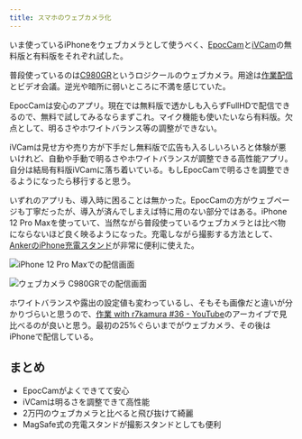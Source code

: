 ```yaml
---
title: スマホのウェブカメラ化
---
```

いま使っているiPhoneをウェブカメラとして使うべく、[EpocCam](https://www.elgato.com/ja/epoccam)と[iVCam](https://www.e2esoft.com/ivcam/)の無料版と有料版をそれぞれ試した。

普段使っているのは[C980GR](https://r7kamura.com/articles/2020-09-23-web-camera)というロジクールのウェブカメラ。用途は[作業配信](https://www.youtube.com/c/r7kamura)とビデオ会議。逆光や暗所に弱いところに不満を感じていた。

EpocCamは安心のアプリ。現在では無料版で透かしも入らずFullHDで配信できるので、無料で試してみるならまずこれ。マイク機能も使いたいなら有料版。欠点として、明るさやホワイトバランス等の調整ができない。

iVCamは見せ方や売り方が下手だし無料版で広告も入るしいろいろと体験が悪いけれど、自動や手動で明るさやホワイトバランスが調整できる高性能アプリ。自分は結局有料版iVCamに落ち着いている。もしEpocCamで明るさを調整できるようになったら移行すると思う。

いずれのアプリも、導入時に困ることは無かった。EpocCamの方がウェブページも丁寧だったが、導入が済んでしまえば特に用のない部分ではある。iPhone 12 Pro Maxを使っていて、当然ながら普段使っているウェブカメラとは比べ物にならないほど良く映るようになった。充電しながら撮影する方法として、[AnkerのiPhone充電スタンド](https://r7kamura.com/articles/2021-09-06-anker-iphone-stand)が非常に便利に使えた。

![](https://lh3.googleusercontent.com/docs/ADP-6oEYeBoLmfjOnueQ9m5Q7Z5XGkOj9sl-S0dawe-Xx_8uoKUFFjZuV9zhy5U9xK57Z5rAkQzZFa6kREwiEtqnt6eZTYqRLNuSZclcFU-Sx68gPHQ3qGDQnmoNCNzaLHhBFCgs-DrceWkJ2Ijp-90kUT49ssqWYMRjFDeKEsRRm_7Q6R4U0l8iyZI5ioJHTweHY4_f2NgDqoID21DwKdLdpukavDtQEo-Crvw471SKnJL48skP4Is_ldaD3Nm2u7eXS--hfKj70OBA_vDlg52tGvllhl8q8425sz5s35z2l68nVkb0wGKNGWRDf7U9eKsHYoFfkXj7YBOtkNX4S-5i3pDAcJVjgQI7r_zzP3PlyHa6lQXo4kJSEXDbb0RSjxT0xu6nbY7UHX-cwZtK6yjma0aamJHC6_GGC-tYAJxI6Mjq4SjyeWzhTkTGJ8uTst52Q94hPP_ho0EXlptNS_pfTwCyzA6aDvHAkCgqNiv9X_o1hNaz2-q8Vv-Mw7Jc0YRk3c-aqcB7hwBErrGPgJZO6zrKgMXoFUxZWdBvB6-KD1pAAEL2IBmb_abCggr895qQvRPG5FpjDxPSBSEyWtixLMwqA5I4FhIXPZEwhVrqSgRnIurTG0KkNGjKRONUgX_FLp5jYbGoQZHzbPR0UJAvTSgfRb204VBG4xzGFkfYxF7ZmRmDTaTqHa9ufoMWzWC2MhUO199SrPnd8yVvWi3J5VoBJO6kiNG1FWu-6I31n6GoGN5coI1eq-mku-JlW9CSJGB_5O9SOFHKxqyWjbMdAFxAezpfNFfEkT_0aDbzNGCNPfC-k-ESnH8LFFh-aBvf9xeP4aDmGR5CqkVtuB6ZBRiQu-WNrI9Ws_kORRfhJSMRjGboInpSaQ921a50qfaRoPuWC5whhea16gVRF7YDqKk3JRuXzJ9VqtgSEDlajm2tu14LHLzayacqcCm7OAzAlfzeXzuQ8Ik3b7TCITODUop482Z070JwqH4k_rZHrWOksDKR2XRsQ6D3zLTfVypxIY5ZqENAZLHCGYUvzGYDF4YchQtM0f0kvNwmK4xkVFUzFyLRAS1VUruI1vyjoySGtm5kBh3M0QjkIPmcxCa6QItr8lMjFOhRB-9yPaHzbrKg-peS93omW40jluhV--N42fSInIgcAng0wKfcigyEgcwuTaf-8f1set-0vUR3djkTFk3bpvwKtphQZaNS3k2rk2WNs3vNoRcZtJTOLhSyefOlkALjUe8pX-FRCOvZVhLYCo1M "iPhone 12 Pro Maxでの配信画面")

![](https://lh3.googleusercontent.com/docs/ADP-6oHlfNxNuV7L_SDvFMPbC6fsmZRI-OevEUeGVUJl6UUoAygGBBCkz3VV0l_yA1NgGs-QiTaCefjT6-_rlBnO5kKVxBponvHbIKXr0QYPqg8_NcdqmGzlSctbzC2jgu9RzKoTKGYaf39VWvF1VySHRSd2k7e3BYALjCi65pdCCt58YYOGMVzcbk8kQYEpvRlTmPtus3kAfbz43ZMC8YrN32T7Y51jbwebgsAvikQ1_H5TYngGFmpKuUHXY6iMlLy5-Ukas-vnRFBazMtewQUJYJhWAJBxM636jOCC40aXaaoHb3wG5ziNgnZbhKkWx7-_GX-Q640feDUyudPlNbon9alSkyG7ENKT2sCNXFc8Fohr_zXPehtQA8ADVtOBwzCIknUu0lkOM7S2lvxTzQoPzmUyph1RHsZ4lHq0zbu0J_GxUjxDRd3pvLOOknbcNGCjRSbCFNf5LEt8qbcpypGq1ARaG1MmDH18EnGC2Hmjc6tr9jnj79J8jd5ojEsNI1j2yyW7kaVUZplaH2MS_FXqeiXf78Ly7bGDMGVw7v8pBZT16YdCzk6ySzaQGMHRE8WDw2TeEKbXbtoAA7ifcXM2SQ3vN0qR-g5VeQNLdHcVQlNWUrCo6te3oThE_h_hexMq--BzxUwyENkbkxXJWQanfx9heuWyZJhIxzz2OaIznXtfpV-RV-6zc0JnTjx2-8E1JzIO8VOCoW-FbUVs7vDARQ2zK-a-K4a7Uq4uuPfSwuXrd-wqgrt2wSixSQBPQLUY42h6QMTGYagXlJpGd0Rl9C41cyV5De5lKmRlEbmsamjfTj1Ysly9F2fuHWYEpJVL7YQBxjUnL5h1EkEUW70mlgiUGoN9VzOWyKtHRAlCVWNKRAlhbltWV6-soKuQ7kiAveF0Jvdx8FDTefGRKDwMzj17HZSCTV9ZdgnR5Ssb1O3EgOEwn5s8Ukc68E-uEyzfPkmvm1s8I5ECei5uE0xm41nmNRhXNo9Xjq8-qjB5Q5f6xpU3Xzt4oP3mPi3Op78zumkoAi7aajMPpVIgvQBiZSSIjixVzXmAoGDuDzCxAmwVvqDTQ6TQ5DgnTOrCJlVi_wDQ_3fzcNSQANMZTMfVWg5GRkyuYWmKE0A7REs20OPT4pEKzLeWMRFb6MHjoksqYHQ2wuCc1Q_8FDNGQAPIZdrPqSuo65GB5ee5cWn2Df3sbSL-ELlRKqJB_IZ33vNmzTIpc6IWGrg_hyKzW8r6e7bk7Y9rhVVy-eTQz1Yzz1xmvyk4 "ウェブカメラ C980GRでの配信画面")

ホワイトバランスや露出の設定値も変わっているし、そもそも画像だと違いが分かりづらいと思うので、[作業 with r7kamura #36 - YouTube](https://www.youtube.com/watch?v=Nmf0NRTqbyw)のアーカイブで見比べるのが良いと思う。最初の25%ぐらいまでがウェブカメラ、その後はiPhoneで配信している。

まとめ
---

*   EpocCamがよくできてて安心
*   iVCamは明るさを調整できて高性能
*   2万円のウェブカメラと比べると飛び抜けて綺麗
*   MagSafe式の充電スタンドが撮影スタンドとしても便利
